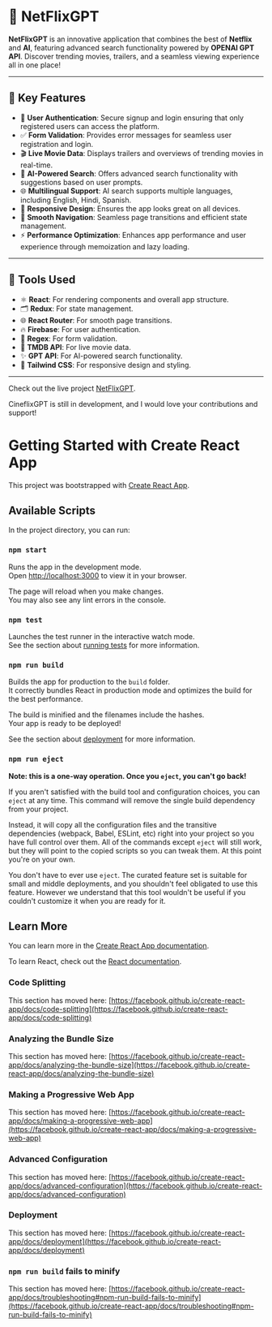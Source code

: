 # 🎥 NetFlixGPT

**NetFlixGPT** is an innovative application that combines the best of **Netflix** and **AI**, featuring advanced search functionality powered by **OPENAI GPT API**. Discover trending movies, trailers, and a seamless viewing experience all in one place!

---

## 💠 Key Features

- 🔐 **User Authentication**: Secure signup and login ensuring that only registered users can access the platform.
- ✅ **Form Validation**: Provides error messages for seamless user registration and login.
- 🎬 **Live Movie Data**: Displays trailers and overviews of trending movies in real-time.
- 🤖 **AI-Powered Search**: Offers advanced search functionality with suggestions based on user prompts.
- 🌐 **Multilingual Support**: AI search supports multiple languages, including English, Hindi, Spanish.
- 📱 **Responsive Design**: Ensures the app looks great on all devices.
- 🚀 **Smooth Navigation**: Seamless page transitions and efficient state management.
- ⚡ **Performance Optimization**: Enhances app performance and user experience through memoization and lazy loading.

---

## 💠 Tools Used

- ⚛️ **React**: For rendering components and overall app structure.
- 🗂️ **Redux**: For state management.
- 🌐 **React Router**: For smooth page transitions.
- 🔥 **Firebase**: For user authentication.
- 📝 **Regex**: For form validation.
- 🎥 **TMDB API**: For live movie data.
- ✨ **GPT API**: For AI-powered search functionality.
- 💅 **Tailwind CSS**: For responsive design and styling.

---

Check out the live project [NetFlixGPT]().

CineflixGPT is still in development, and I would love your contributions and support!

# Getting Started with Create React App

This project was bootstrapped with [Create React App](https://github.com/facebook/create-react-app).

## Available Scripts

In the project directory, you can run:

### `npm start`

Runs the app in the development mode.\
Open [http://localhost:3000](http://localhost:3000) to view it in your browser.

The page will reload when you make changes.\
You may also see any lint errors in the console.

### `npm test`

Launches the test runner in the interactive watch mode.\
See the section about [running tests](https://facebook.github.io/create-react-app/docs/running-tests) for more information.

### `npm run build`

Builds the app for production to the `build` folder.\
It correctly bundles React in production mode and optimizes the build for the best performance.

The build is minified and the filenames include the hashes.\
Your app is ready to be deployed!

See the section about [deployment](https://facebook.github.io/create-react-app/docs/deployment) for more information.

### `npm run eject`

**Note: this is a one-way operation. Once you `eject`, you can't go back!**

If you aren't satisfied with the build tool and configuration choices, you can `eject` at any time. This command will remove the single build dependency from your project.

Instead, it will copy all the configuration files and the transitive dependencies (webpack, Babel, ESLint, etc) right into your project so you have full control over them. All of the commands except `eject` will still work, but they will point to the copied scripts so you can tweak them. At this point you're on your own.

You don't have to ever use `eject`. The curated feature set is suitable for small and middle deployments, and you shouldn't feel obligated to use this feature. However we understand that this tool wouldn't be useful if you couldn't customize it when you are ready for it.

## Learn More

You can learn more in the [Create React App documentation](https://facebook.github.io/create-react-app/docs/getting-started).

To learn React, check out the [React documentation](https://reactjs.org/).

### Code Splitting

This section has moved here: [https://facebook.github.io/create-react-app/docs/code-splitting](https://facebook.github.io/create-react-app/docs/code-splitting)

### Analyzing the Bundle Size

This section has moved here: [https://facebook.github.io/create-react-app/docs/analyzing-the-bundle-size](https://facebook.github.io/create-react-app/docs/analyzing-the-bundle-size)

### Making a Progressive Web App

This section has moved here: [https://facebook.github.io/create-react-app/docs/making-a-progressive-web-app](https://facebook.github.io/create-react-app/docs/making-a-progressive-web-app)

### Advanced Configuration

This section has moved here: [https://facebook.github.io/create-react-app/docs/advanced-configuration](https://facebook.github.io/create-react-app/docs/advanced-configuration)

### Deployment

This section has moved here: [https://facebook.github.io/create-react-app/docs/deployment](https://facebook.github.io/create-react-app/docs/deployment)

### `npm run build` fails to minify

This section has moved here: [https://facebook.github.io/create-react-app/docs/troubleshooting#npm-run-build-fails-to-minify](https://facebook.github.io/create-react-app/docs/troubleshooting#npm-run-build-fails-to-minify)
